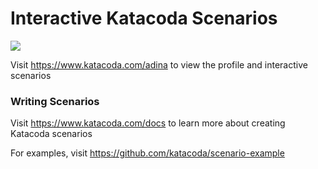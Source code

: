 # Interactive Katacoda Scenarios

[![](http://shields.katacoda.com/katacoda/adina/count.svg)](https://www.katacoda.com/adina "Get your profile on Katacoda.com")

Visit https://www.katacoda.com/adina to view the profile and interactive scenarios

### Writing Scenarios
Visit https://www.katacoda.com/docs to learn more about creating Katacoda scenarios

For examples, visit https://github.com/katacoda/scenario-example
